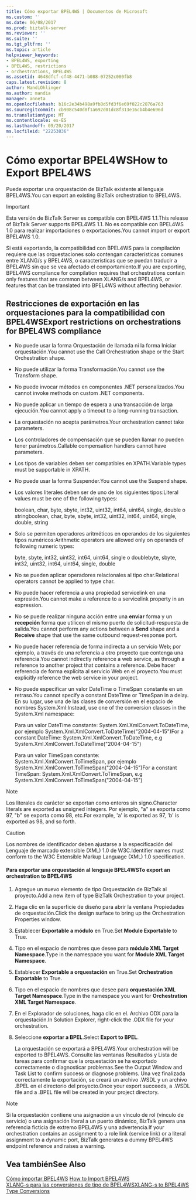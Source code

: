```yaml
---
title: Cómo exportar BPEL4WS | Documentos de Microsoft
ms.custom: ''
ms.date: 06/08/2017
ms.prod: biztalk-server
ms.reviewer: ''
ms.suite: ''
ms.tgt_pltfrm: ''
ms.topic: article
helpviewer_keywords:
- BPEL4WS, exporting
- BPEL4WS, restrictions
- orchestrations, BPEL4WS
ms.assetid: 4648dfcf-cf48-4471-b088-07252c080fb8
caps.latest.revision: 8
author: MandiOhlinger
ms.author: mandia
manager: anneta
ms.openlocfilehash: b16c2e34b498a9fb8d5fd3f6e69f022c2876a763
ms.sourcegitcommit: cb908c540d8f1a692d01dc8f313e16cb4b4e696d
ms.translationtype: MT
ms.contentlocale: es-ES
ms.lasthandoff: 09/20/2017
ms.locfileid: "22253836"
---
```

# <a name="how-to-export-bpel4ws"></a><span data-ttu-id="4c13f-102">Cómo exportar BPEL4WS</span><span class="sxs-lookup"><span data-stu-id="4c13f-102">How to Export BPEL4WS</span></span>
<span data-ttu-id="4c13f-103">Puede exportar una orquestación de BizTalk existente al lenguaje BPEL4WS.</span><span class="sxs-lookup"><span data-stu-id="4c13f-103">You can export an existing BizTalk orchestration to BPEL4WS.</span></span>  
  
> [!IMPORTANT]
>  <span data-ttu-id="4c13f-104">Esta versión de BizTalk Server es compatible con BPEL4WS 1.1.</span><span class="sxs-lookup"><span data-stu-id="4c13f-104">This release of BizTalk Server supports BPEL4WS 1.1.</span></span> <span data-ttu-id="4c13f-105">No es compatible con BPEL4WS 1.0 para realizar importaciones o exportaciones.</span><span class="sxs-lookup"><span data-stu-id="4c13f-105">You cannot import or export BPEL4WS 1.0.</span></span>  
  
 <span data-ttu-id="4c13f-106">Si está exportando, la compatibilidad con BPEL4WS para la compilación requiere que las orquestaciones solo contengan características comunes entre XLANG/s y BPEL4WS, o características que se puedan traducir a BPEL4WS sin que se vea afectado el comportamiento.</span><span class="sxs-lookup"><span data-stu-id="4c13f-106">If you are exporting, BPEL4WS compliance for compilation requires that orchestrations contain only features that are common between XLANG/s and BPEL4WS, or features that can be translated into BPEL4WS without affecting behavior.</span></span>  
  
## <a name="export-restrictions-on-orchestrations-for-bpel4ws-compliance"></a><span data-ttu-id="4c13f-107">Restricciones de exportación en las orquestaciones para la compatibilidad con BPEL4WS</span><span class="sxs-lookup"><span data-stu-id="4c13f-107">Export restrictions on orchestrations for BPEL4WS compliance</span></span>  
  
-   <span data-ttu-id="4c13f-108">No puede usar la forma Orquestación de llamada ni la forma Iniciar orquestación.</span><span class="sxs-lookup"><span data-stu-id="4c13f-108">You cannot use the Call Orchestration shape or the Start Orchestration shape.</span></span>  
  
-   <span data-ttu-id="4c13f-109">No puede utilizar la forma Transformación.</span><span class="sxs-lookup"><span data-stu-id="4c13f-109">You cannot use the Transform shape.</span></span>  
  
-   <span data-ttu-id="4c13f-110">No puede invocar métodos en componentes .NET personalizados.</span><span class="sxs-lookup"><span data-stu-id="4c13f-110">You cannot invoke methods on custom .NET components.</span></span>  
  
-   <span data-ttu-id="4c13f-111">No puede aplicar un tiempo de espera a una transacción de larga ejecución.</span><span class="sxs-lookup"><span data-stu-id="4c13f-111">You cannot apply a timeout to a long-running transaction.</span></span>  
  
-   <span data-ttu-id="4c13f-112">La orquestación no acepta parámetros.</span><span class="sxs-lookup"><span data-stu-id="4c13f-112">Your orchestration cannot take parameters.</span></span>  
  
-   <span data-ttu-id="4c13f-113">Los controladores de compensación que se pueden llamar no pueden tener parámetros.</span><span class="sxs-lookup"><span data-stu-id="4c13f-113">Callable compensation handlers cannot have parameters.</span></span>  
  
-   <span data-ttu-id="4c13f-114">Los tipos de variables deben ser compatibles en XPATH.</span><span class="sxs-lookup"><span data-stu-id="4c13f-114">Variable types must be supportable in XPATH.</span></span>  
  
-   <span data-ttu-id="4c13f-115">No puede usar la forma Suspender.</span><span class="sxs-lookup"><span data-stu-id="4c13f-115">You cannot use the Suspend shape.</span></span>  
  
-   <span data-ttu-id="4c13f-116">Los valores literales deben ser de uno de los siguientes tipos:</span><span class="sxs-lookup"><span data-stu-id="4c13f-116">Literal values must be one of the following types:</span></span>  
  
     <span data-ttu-id="4c13f-117">boolean, char, byte, sbyte, int32, uint32, int64, uint64, single, double o string</span><span class="sxs-lookup"><span data-stu-id="4c13f-117">boolean, char, byte, sbyte, int32, uint32, int64, uint64, single, double, string</span></span>  
  
-   <span data-ttu-id="4c13f-118">Solo se permiten operadores aritméticos en operandos de los siguientes tipos numéricos:</span><span class="sxs-lookup"><span data-stu-id="4c13f-118">Arithmetic operators are allowed only on operands of following numeric types:</span></span>  
  
     <span data-ttu-id="4c13f-119">byte, sbyte, int32, uint32, int64, uint64, single o double</span><span class="sxs-lookup"><span data-stu-id="4c13f-119">byte, sbyte, int32, uint32, int64, uint64, single, double</span></span>  
  
-   <span data-ttu-id="4c13f-120">No se pueden aplicar operadores relacionales al tipo char.</span><span class="sxs-lookup"><span data-stu-id="4c13f-120">Relational operators cannot be applied to type char.</span></span>  
  
-   <span data-ttu-id="4c13f-121">No puede hacer referencia a una propiedad servicelink en una expresión.</span><span class="sxs-lookup"><span data-stu-id="4c13f-121">You cannot make a reference to a servicelink property in an expression.</span></span>  
  
-   <span data-ttu-id="4c13f-122">No se puede realizar ninguna acción entre una **enviar** forma y un **recepción** forma que utilicen el mismo puerto de solicitud-respuesta de salida.</span><span class="sxs-lookup"><span data-stu-id="4c13f-122">You cannot perform any actions between a **Send** shape and a **Receive** shape that use the same outbound request-response port.</span></span>  
  
-   <span data-ttu-id="4c13f-123">No puede hacer referencia de forma indirecta a un servicio Web; por ejemplo, a través de una referencia a otro proyecto que contenga una referencia.</span><span class="sxs-lookup"><span data-stu-id="4c13f-123">You cannot indirectly reference a web service, as through a reference to another project that contains a reference.</span></span> <span data-ttu-id="4c13f-124">Debe hacer referencia de forma explícita al servicio Web en el proyecto.</span><span class="sxs-lookup"><span data-stu-id="4c13f-124">You must explicitly reference the web service in your project.</span></span>  
  
-   <span data-ttu-id="4c13f-125">No puede especificar un valor DateTime o TimeSpan constante en un retraso.</span><span class="sxs-lookup"><span data-stu-id="4c13f-125">You cannot specify a constant DateTime or TimeSpan in a delay.</span></span> <span data-ttu-id="4c13f-126">En su lugar, use una de las clases de conversión en el espacio de nombres System.Xml:</span><span class="sxs-lookup"><span data-stu-id="4c13f-126">Instead, use one of the conversion classes in the System.Xml namespace:</span></span>  
  
     <span data-ttu-id="4c13f-127">Para un valor DateTime constante: System.Xml.XmlConvert.ToDateTime, por ejemplo System.Xml.XmlConvert.ToDateTime("2004-04-15")</span><span class="sxs-lookup"><span data-stu-id="4c13f-127">For a constant DateTime: System.Xml.XmlConvert.ToDateTime, e.g System.Xml.XmlConvert.ToDateTime("2004-04-15")</span></span>  
  
     <span data-ttu-id="4c13f-128">Para un valor TimeSpan constante: System.Xml.XmlConvert.ToTimeSpan, por ejemplo System.Xml.XmlConvert.ToTimeSpan("2004-04-15")</span><span class="sxs-lookup"><span data-stu-id="4c13f-128">For a constant TimeSpan: System.Xml.XmlConvert.ToTimeSpan, e.g System.Xml.XmlConvert.ToTimeSpan("2004-04-15")</span></span>  
  
> [!NOTE]
>  <span data-ttu-id="4c13f-129">Los literales de carácter se exportan como enteros sin signo.</span><span class="sxs-lookup"><span data-stu-id="4c13f-129">Character literals are exported as unsigned integers.</span></span> <span data-ttu-id="4c13f-130">Por ejemplo, "a" se exporta como 97, "b" se exporta como 98, etc.</span><span class="sxs-lookup"><span data-stu-id="4c13f-130">For example, 'a' is exported as 97, 'b' is exported as 98, and so forth.</span></span>  
  
> [!CAUTION]
>  <span data-ttu-id="4c13f-131">Los nombres de identificador deben ajustarse a la especificación del Lenguaje de marcado extensible (XML) 1.0 de W3C.</span><span class="sxs-lookup"><span data-stu-id="4c13f-131">Identifier names must conform to the W3C Extensible Markup Language (XML) 1.0 specification.</span></span>  
  
#### <a name="to-export-an-orchestration-to-bpel4ws"></a><span data-ttu-id="4c13f-132">Para exportar una orquestación al lenguaje BPEL4WS</span><span class="sxs-lookup"><span data-stu-id="4c13f-132">To export an orchestration to BPEL4WS</span></span>  
  
1.  <span data-ttu-id="4c13f-133">Agregue un nuevo elemento de tipo Orquestación de BizTalk al proyecto.</span><span class="sxs-lookup"><span data-stu-id="4c13f-133">Add a new item of type BizTalk Orchestration to your project.</span></span>  
  
2.  <span data-ttu-id="4c13f-134">Haga clic en la superficie de diseño para abrir la ventana Propiedades de orquestación.</span><span class="sxs-lookup"><span data-stu-id="4c13f-134">Click the design surface to bring up the Orchestration Properties window.</span></span>  
  
3.  <span data-ttu-id="4c13f-135">Establecer **Exportable a módulo** en True.</span><span class="sxs-lookup"><span data-stu-id="4c13f-135">Set **Module Exportable** to True.</span></span>  
  
4.  <span data-ttu-id="4c13f-136">Tipo en el espacio de nombres que desee para **módulo XML Target Namespace**.</span><span class="sxs-lookup"><span data-stu-id="4c13f-136">Type in the namespace you want for **Module XML Target Namespace**.</span></span>  
  
5.  <span data-ttu-id="4c13f-137">Establecer **Exportable a orquestación** en True.</span><span class="sxs-lookup"><span data-stu-id="4c13f-137">Set **Orchestration Exportable** to True.</span></span>  
  
6.  <span data-ttu-id="4c13f-138">Tipo en el espacio de nombres que desee para **orquestación XML Target Namespace**.</span><span class="sxs-lookup"><span data-stu-id="4c13f-138">Type in the namespace you want for **Orchestration XML Target Namespace**.</span></span>  
  
7.  <span data-ttu-id="4c13f-139">En el Explorador de soluciones, haga clic en el. Archivo ODX para la orquestación.</span><span class="sxs-lookup"><span data-stu-id="4c13f-139">In Solution Explorer, right-click the .ODX file for your orchestration.</span></span>  
  
8.  <span data-ttu-id="4c13f-140">Seleccione **exportar a BPEL**.</span><span class="sxs-lookup"><span data-stu-id="4c13f-140">Select **Export to BPEL**.</span></span>  
  
     <span data-ttu-id="4c13f-141">La orquestación se exportará a BPEL4WS.</span><span class="sxs-lookup"><span data-stu-id="4c13f-141">Your orchestration will be exported to BPEL4WS.</span></span> <span data-ttu-id="4c13f-142">Consulte las ventanas Resultados y Lista de tareas para confirmar que la orquestación se ha exportado correctamente o diagnosticar problemas.</span><span class="sxs-lookup"><span data-stu-id="4c13f-142">See the Output Window and Task List to confirm success or diagnose problems.</span></span> <span data-ttu-id="4c13f-143">Una vez finalizada correctamente la exportación, se creará un archivo .WSDL y un archivo .BPEL en el directorio del proyecto.</span><span class="sxs-lookup"><span data-stu-id="4c13f-143">Once your export succeeds, a .WSDL file and a .BPEL file will be created in your project directory.</span></span>  
  
> [!NOTE]
>  <span data-ttu-id="4c13f-144">Si la orquestación contiene una asignación a un vínculo de rol (vínculo de servicio) o una asignación literal a un puerto dinámico, BizTalk genera una referencia ficticia de extremo BPEL4WS y una advertencia.</span><span class="sxs-lookup"><span data-stu-id="4c13f-144">If your orchestration contains an assignment to a role link (service link) or a literal assignment to a dynamic port, BizTalk generates a dummy BPEL4WS endpoint reference and raises a warning.</span></span>  
  
## <a name="see-also"></a><span data-ttu-id="4c13f-145">Vea también</span><span class="sxs-lookup"><span data-stu-id="4c13f-145">See Also</span></span>  
 <span data-ttu-id="4c13f-146">[Cómo importar BPEL4WS](../core/how-to-import-bpel4ws.md) </span><span class="sxs-lookup"><span data-stu-id="4c13f-146">[How to Import BPEL4WS](../core/how-to-import-bpel4ws.md) </span></span>  
 [<span data-ttu-id="4c13f-147">XLANG-s para las conversiones de tipo de BPEL4WS</span><span class="sxs-lookup"><span data-stu-id="4c13f-147">XLANG-s to BPEL4WS Type Conversions</span></span>](../core/xlang-s-to-bpel4ws-type-conversions.md)
